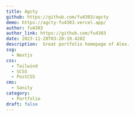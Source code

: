 ```yaml
---
title: Agcty
github: https://github.com/fu4303/agcty
demo: https://agcty-fu4303.vercel.app/
author: fu4303
author_link: https://github.com/fu4303
date: 2023-11-28T03:20:19.428Z
description: ‍ Great portfolio homepage of Alex.
ssg:
  - Nextjs
css:
  - Tailwind
  - SCSS
  - PostCSS
cms:
  - Sanity
category:
  - Portfolio
draft: false
---
```

